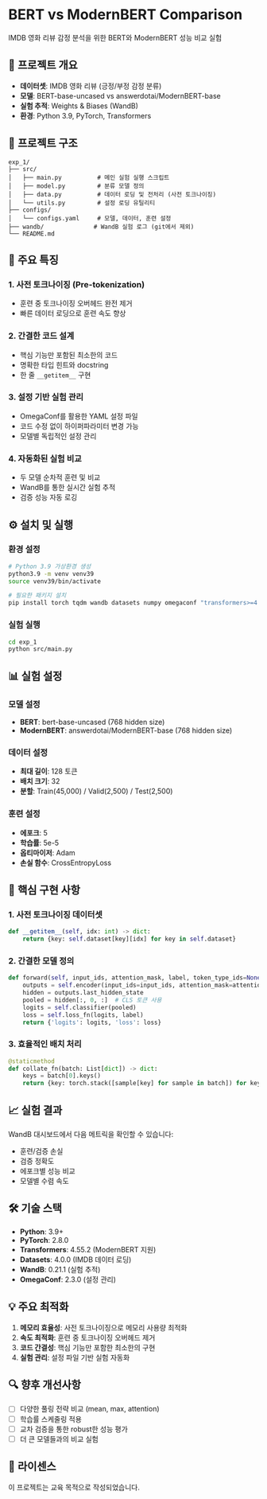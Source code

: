 # BERT vs ModernBERT Comparison

IMDB 영화 리뷰 감정 분석을 위한 BERT와 ModernBERT 성능 비교 실험

## 🎯 프로젝트 개요

- **데이터셋**: IMDB 영화 리뷰 (긍정/부정 감정 분류)
- **모델**: BERT-base-uncased vs answerdotai/ModernBERT-base
- **실험 추적**: Weights & Biases (WandB)
- **환경**: Python 3.9, PyTorch, Transformers

## 📁 프로젝트 구조

```
exp_1/
├── src/
│   ├── main.py          # 메인 실험 실행 스크립트
│   ├── model.py         # 분류 모델 정의
│   ├── data.py          # 데이터 로딩 및 전처리 (사전 토크나이징)
│   └── utils.py         # 설정 로딩 유틸리티
├── configs/
│   └── configs.yaml     # 모델, 데이터, 훈련 설정
├── wandb/              # WandB 실험 로그 (git에서 제외)
└── README.md
```

## 🚀 주요 특징

### 1. **사전 토크나이징 (Pre-tokenization)**
- 훈련 중 토크나이징 오버헤드 완전 제거
- 빠른 데이터 로딩으로 훈련 속도 향상

### 2. **간결한 코드 설계**
- 핵심 기능만 포함된 최소한의 코드
- 명확한 타입 힌트와 docstring
- 한 줄 `__getitem__` 구현

### 3. **설정 기반 실험 관리**
- OmegaConf를 활용한 YAML 설정 파일
- 코드 수정 없이 하이퍼파라미터 변경 가능
- 모델별 독립적인 설정 관리

### 4. **자동화된 실험 비교**
- 두 모델 순차적 훈련 및 비교
- WandB를 통한 실시간 실험 추적
- 검증 성능 자동 로깅

## ⚙️ 설치 및 실행

### 환경 설정
```bash
# Python 3.9 가상환경 생성
python3.9 -m venv venv39
source venv39/bin/activate

# 필요한 패키지 설치
pip install torch tqdm wandb datasets numpy omegaconf "transformers>=4.46.0"
```

### 실험 실행
```bash
cd exp_1
python src/main.py
```

## 📊 실험 설정

### 모델 설정
- **BERT**: bert-base-uncased (768 hidden size)
- **ModernBERT**: answerdotai/ModernBERT-base (768 hidden size)

### 데이터 설정
- **최대 길이**: 128 토큰
- **배치 크기**: 32
- **분할**: Train(45,000) / Valid(2,500) / Test(2,500)

### 훈련 설정
- **에포크**: 5
- **학습률**: 5e-5
- **옵티마이저**: Adam
- **손실 함수**: CrossEntropyLoss

## 🎯 핵심 구현 사항

### 1. 사전 토크나이징 데이터셋
```python
def __getitem__(self, idx: int) -> dict:
    return {key: self.dataset[key][idx] for key in self.dataset}
```

### 2. 간결한 모델 정의
```python
def forward(self, input_ids, attention_mask, label, token_type_ids=None):
    outputs = self.encoder(input_ids=input_ids, attention_mask=attention_mask)
    hidden = outputs.last_hidden_state 
    pooled = hidden[:, 0, :]  # CLS 토큰 사용
    logits = self.classifier(pooled)
    loss = self.loss_fn(logits, label)
    return {'logits': logits, 'loss': loss}
```

### 3. 효율적인 배치 처리
```python
@staticmethod
def collate_fn(batch: List[dict]) -> dict:
    keys = batch[0].keys()
    return {key: torch.stack([sample[key] for sample in batch]) for key in keys}
```

## 📈 실험 결과

WandB 대시보드에서 다음 메트릭을 확인할 수 있습니다:
- 훈련/검증 손실
- 검증 정확도
- 에포크별 성능 비교
- 모델별 수렴 속도

## 🛠️ 기술 스택

- **Python**: 3.9+
- **PyTorch**: 2.8.0
- **Transformers**: 4.55.2 (ModernBERT 지원)
- **Datasets**: 4.0.0 (IMDB 데이터 로딩)
- **WandB**: 0.21.1 (실험 추적)
- **OmegaConf**: 2.3.0 (설정 관리)

## 💡 주요 최적화

1. **메모리 효율성**: 사전 토크나이징으로 메모리 사용량 최적화
2. **속도 최적화**: 훈련 중 토크나이징 오버헤드 제거
3. **코드 간결성**: 핵심 기능만 포함한 최소한의 구현
4. **실험 관리**: 설정 파일 기반 실험 자동화

## 🔍 향후 개선사항

- [ ] 다양한 풀링 전략 비교 (mean, max, attention)
- [ ] 학습률 스케줄링 적용
- [ ] 교차 검증을 통한 robust한 성능 평가
- [ ] 더 큰 모델들과의 비교 실험

## 📝 라이센스

이 프로젝트는 교육 목적으로 작성되었습니다.
